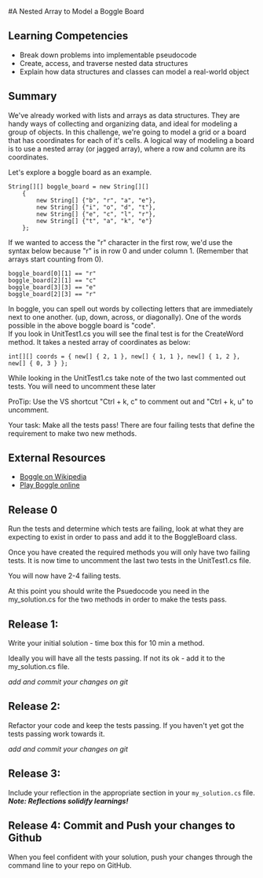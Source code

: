 #A Nested Array to Model a Boggle Board 


## Learning Competencies
- Break down problems into implementable pseudocode 
- Create, access, and traverse nested data structures
- Explain how data structures and classes can model a real-world object

## Summary

 We've already worked with lists and arrays as data structures. They are handy ways of collecting and organizing data, and ideal for modeling a group of objects. In this challenge, we're going to model a grid or a board that has coordinates for each of it's cells. A logical way of modeling a board is to use a nested array (or jagged array), where a row and column are its coordinates.

Let's explore a boggle board as an example.

```
String[][] boggle_board = new String[][]  
    {  
        new String[] {"b", "r", "a", "e"},  
        new String[] {"i", "o", "d", "t"},  
        new String[] {"e", "c", "l", "r"},  
        new String[] {"t", "a", "k", "e"}  
    };  
```

If we wanted to access the "r" character in the first row, we'd use the syntax below because "r" is in row 0 and under column 1. (Remember that arrays start counting from 0).

```
boggle_board[0][1] == "r"  
boggle_board[2][1] == "c"  
boggle_board[3][3] == "e"  
boggle_board[2][3] == "r"  
```

In boggle, you can spell out words by collecting letters that are immediately next to one another. (up, down, across, or diagonally). One of the words possible in the above boggle board is "code".  
If you look in UnitTest1.cs you will see the final test is for the CreateWord method. It takes a nested array of coordinates as below:

```
int[][] coords = { new[] { 2, 1 }, new[] { 1, 1 }, new[] { 1, 2 }, new[] { 0, 3 } };
```

While looking in the UnitTest1.cs take note of the two last commented out tests. You will need to uncomment these later 

ProTip: Use the VS shortcut "Ctrl + k, c" to comment out and "Ctrl + k, u" to uncomment.

Your task: Make all the tests pass! There are four failing tests that define the requirement to make two new methods.


## External Resources
* [Boggle on Wikipedia](http://en.wikipedia.org/wiki/Boggle)
* [Play Boggle online](http://www.wordplays.com/boggle)

## Release 0
Run the tests and determine which tests are failing, look at what they are expecting to exist in order to pass and add it to the BoggleBoard class.

Once you have created the required methods you will only have two failing tests. It is now time to uncomment the last two tests in the UnitTest1.cs file.

You will now have 2-4 failing tests.

At this point you should write the Psuedocode you need in the my_solution.cs for the two methods in order to make the tests pass.

## Release 1: 
Write your initial solution - time box this for 10 min a method.

Ideally you will have all the tests passing. If not its ok - add it to the my_solution.cs file.

*add and commit your changes on git*

## Release 2:
Refactor your code and keep the tests passing. If you haven't yet got the tests passing work towards it.

*add and commit your changes on git*

## Release 3:  
Include your reflection in the appropriate section in your `my_solution.cs` file. ***Note: Reflections solidify learnings!*** 

## Release 4: Commit and Push your changes to Github
When you feel confident with your solution, push your changes through the command line to your repo on GitHub. 
